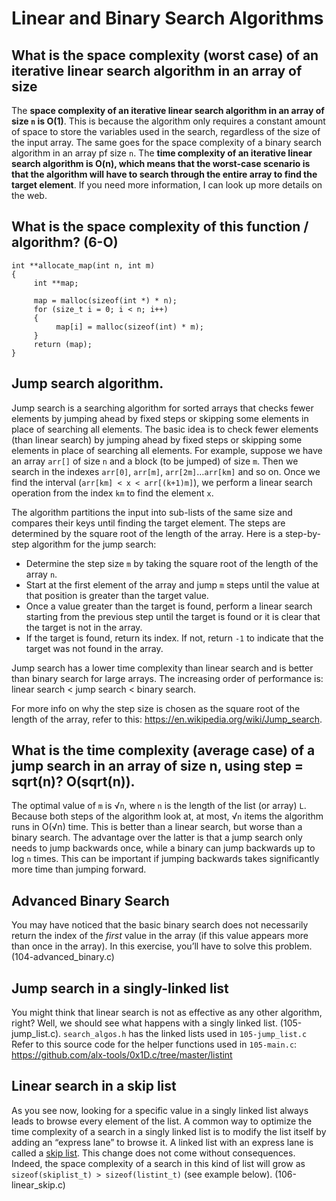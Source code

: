 # Linear and Binary Search Algorithms

## What is the space complexity (worst case) of an iterative linear search algorithm in an array of size 

The **space complexity of an iterative linear search algorithm in an array of size `n` is O(1)**. This is because the algorithm only requires a constant amount of space to store the variables used in the search, regardless of the size of the input array. The same goes for the space complexity of a binary search algorithm in an array pf size `n`. The **time complexity of an iterative linear search algorithm is O(n), which means that the worst-case scenario is that the algorithm will have to search through the entire array to find the target element**. If you need more information, I can look up more details on the web.

## What is the space complexity of this function / algorithm? (6-O)

```
int **allocate_map(int n, int m)
{
     int **map;

     map = malloc(sizeof(int *) * n);
     for (size_t i = 0; i < n; i++)
     {
          map[i] = malloc(sizeof(int) * m);
     }
     return (map);
}
```

## Jump search algorithm.

Jump search is a searching algorithm for sorted arrays that checks fewer elements by jumping ahead by fixed steps or skipping some elements in place of searching all elements. The basic idea is to check fewer elements (than linear search) by jumping ahead by fixed steps or skipping some elements in place of searching all elements. For example, suppose we have an array `arr[]` of size `n` and a block (to be jumped) of size `m`. Then we search in the indexes `arr[0]`, `arr[m]`, `arr[2m]`…`arr[km]` and so on. Once we find the interval (`arr[km] < x < arr[(k+1)m]`), we perform a linear search operation from the index `km` to find the element `x`.

The algorithm partitions the input into sub-lists of the same size and compares their keys until finding the target element. The steps are determined by the square root of the length of the array. Here is a step-by-step algorithm for the jump search:

 - Determine the step size `m` by taking the square root of the length of the array `n`.
 - Start at the first element of the array and jump `m` steps until the value at that position is greater than the target value.
 - Once a value greater than the target is found, perform a linear search starting from the previous step until the target is found or it is clear that the target is not in the array.
 - If the target is found, return its index. If not, return `-1` to indicate that the target was not found in the array.

Jump search has a lower time complexity than linear search and is better than binary search for large arrays. The increasing order of performance is: linear search < jump search < binary search.

For more info on why the step size is chosen as the square root of the length of the array, refer to this: https://en.wikipedia.org/wiki/Jump_search.

## What is the time complexity (average case) of a jump search in an array of size n, using step = sqrt(n)? O(sqrt(n)).
The optimal value of `m` is √`n`, where `n` is the length of the list (or array) `L`. Because both steps of the algorithm look at, at most, √`n` items the algorithm runs in O(√n) time. This is better than a linear search, but worse than a binary search. The advantage over the latter is that a jump search only needs to jump backwards once, while a binary can jump backwards up to log `n` times. This can be important if jumping backwards takes significantly more time than jumping forward.

## Advanced Binary Search

You may have noticed that the basic binary search does not necessarily return the index of the *first* value in the array (if this value appears more than once in the array). In this exercise, you’ll have to solve this problem. (104-advanced_binary.c)

## Jump search in a singly-linked list

You might think that linear search is not as effective as any other algorithm, right? Well, we should see what happens with a singly linked list. (105-jump_list.c). `search_algos.h` has the linked lists used in `105-jump_list.c`
Refer to this source code for the helper functions used in `105-main.c`: https://github.com/alx-tools/0x1D.c/tree/master/listint

## Linear search in a skip list

As you see now, looking for a specific value in a singly linked list always leads to browse every element of the list. A common way to optimize the time complexity of a search in a singly linked list is to modify the list itself by adding an “express lane” to browse it. A linked list with an express lane is called a [skip list](https://en.wikipedia.org/wiki/Skip_list). This change does not come without consequences. Indeed, the space complexity of a search in this kind of list will grow as `sizeof(skiplist_t) > sizeof(listint_t)` (see example below). (106-linear_skip.c)
